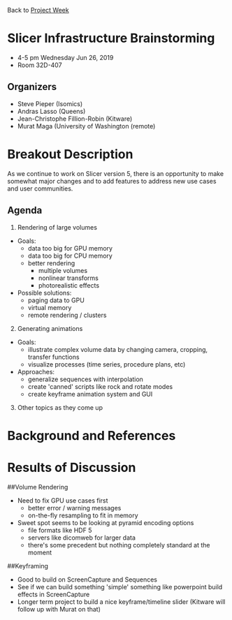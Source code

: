 Back to [Project Week](../../README.md)

# Slicer Infrastructure Brainstorming

* 4-5 pm Wednesday Jun 26, 2019
* Room 32D-407 

## Organizers

- Steve Pieper (Isomics)
- Andras Lasso (Queens)
- Jean-Christophe Fillion-Robin (Kitware)
- Murat Maga (University of Washington (remote)

# Breakout Description

As we continue to work on Slicer version 5, there is an opportunity to make somewhat major changes and to add features
to address new use cases and user communities.

## Agenda

<!-- Describe topics and schedule. -->

1. Rendering of large volumes
  * Goals:
    * data too big for GPU memory
    * data too big for CPU memory
    * better rendering
      * multiple volumes
      * nonlinear transforms
      * photorealistic effects
  * Possible solutions:
    * paging data to GPU
    * virtual memory
    * remote rendering / clusters
2. Generating animations
  * Goals:
    * illustrate complex volume data by changing camera, cropping, transfer functions
    * visualize processes (time series, procedure plans, etc)
  * Approaches:
    * generalize sequences with interpolation
    * create 'canned' scripts like rock and rotate modes
    * create keyframe animation system and GUI
3. Other topics as they come up


# Background and References

<!-- Anything people should review to prepare for the discussion -->


# Results of Discussion

<!-- To be filled out after the event. -->

##Volume Rendering

* Need to fix GPU use cases first
  - better error / warning messages
  - on-the-fly resampling to fit in memory
* Sweet spot seems to be looking at pyramid encoding options
  - file formats like HDF 5 
  - servers like dicomweb for larger data
  - there's some precedent but nothing completely standard at the moment
  
##Keyframing

* Good to build on ScreenCapture and Sequences
* See if we can build something 'simple' something like powerpoint build effects in ScreenCapture
* Longer term project to build a nice keyframe/timeline slider (Kitware will follow up with Murat on that)

